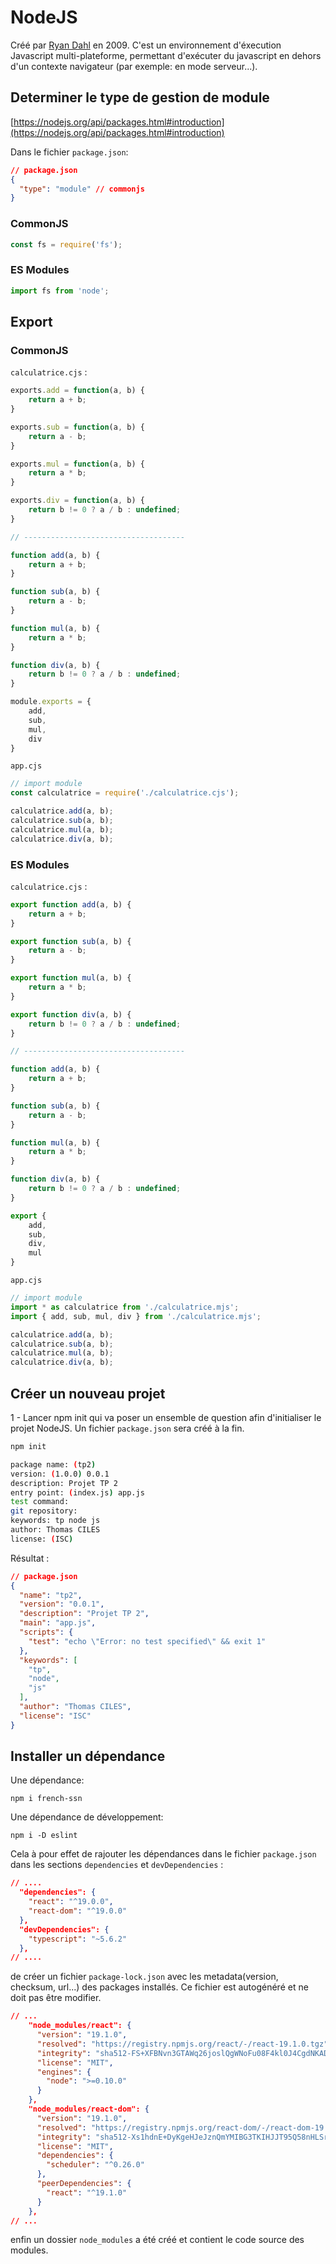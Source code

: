# NodeJS

Créé par [Ryan Dahl](https://en.wikipedia.org/wiki/Ryan_Dahl) en 2009.
C'est un environnement d'éxecution Javascript multi-plateforme, permettant d'exécuter du javascript en dehors d'un contexte navigateur
(par exemple: en mode serveur...).

## Determiner le type de gestion de module
[https://nodejs.org/api/packages.html#introduction](https://nodejs.org/api/packages.html#introduction)

Dans le fichier `package.json`:
```json
// package.json
{
  "type": "module" // commonjs
} 
``` 

### CommonJS
```js
const fs = require('fs');
```

### ES Modules
```js
import fs from 'node';
```

## Export

### CommonJS
`calculatrice.cjs` : 
```js
exports.add = function(a, b) {
    return a + b;
}

exports.sub = function(a, b) {
    return a - b;
}

exports.mul = function(a, b) {
    return a * b;
}

exports.div = function(a, b) {
    return b != 0 ? a / b : undefined;
}

// ------------------------------------

function add(a, b) {
    return a + b;
}

function sub(a, b) {
    return a - b;
}

function mul(a, b) {
    return a * b;
}

function div(a, b) {
    return b != 0 ? a / b : undefined;
}

module.exports = {
    add,
    sub,
    mul,
    div
}
```

`app.cjs`

```js
// import module
const calculatrice = require('./calculatrice.cjs');

calculatrice.add(a, b);
calculatrice.sub(a, b);
calculatrice.mul(a, b);
calculatrice.div(a, b);
```

### ES Modules
`calculatrice.cjs` : 
```js
export function add(a, b) {
    return a + b;
}

export function sub(a, b) {
    return a - b;
}

export function mul(a, b) {
    return a * b;
}

export function div(a, b) {
    return b != 0 ? a / b : undefined;
}

// ------------------------------------

function add(a, b) {
    return a + b;
}

function sub(a, b) {
    return a - b;
}

function mul(a, b) {
    return a * b;
}

function div(a, b) {
    return b != 0 ? a / b : undefined;
}

export {
    add,
    sub,
    div,
    mul
}
```

`app.cjs`

```js
// import module
import * as calculatrice from './calculatrice.mjs';
import { add, sub, mul, div } from './calculatrice.mjs';

calculatrice.add(a, b);
calculatrice.sub(a, b);
calculatrice.mul(a, b);
calculatrice.div(a, b);
```

## Créer un nouveau projet

1 - Lancer npm init qui va poser un ensemble de question afin d'initialiser le projet NodeJS. Un fichier `package.json` sera créé à la fin.

```bash
npm init

package name: (tp2)
version: (1.0.0) 0.0.1
description: Projet TP 2
entry point: (index.js) app.js
test command:
git repository:
keywords: tp node js
author: Thomas CILES
license: (ISC)
```

Résultat :
```json
// package.json
{
  "name": "tp2",
  "version": "0.0.1",
  "description": "Projet TP 2",
  "main": "app.js",
  "scripts": {
    "test": "echo \"Error: no test specified\" && exit 1"
  },
  "keywords": [
    "tp",
    "node",
    "js"
  ],
  "author": "Thomas CILES",
  "license": "ISC"
}
```

## Installer un dépendance

Une dépendance:

`npm i french-ssn`

Une dépendance de développement:

`npm i -D eslint` 

Cela à pour effet de rajouter les dépendances dans le fichier `package.json` dans les sections `dependencies` et `devDependencies` :

```json
// ....
  "dependencies": {
    "react": "^19.0.0",
    "react-dom": "^19.0.0"
  },
  "devDependencies": {
    "typescript": "~5.6.2"
  },
// ....  
```

de créer un fichier `package-lock.json` avec les metadata(version, checksum, url...) des packages installés. Ce fichier est autogénéré et ne doit pas être modifier.

```json
// ...
    "node_modules/react": {
      "version": "19.1.0",
      "resolved": "https://registry.npmjs.org/react/-/react-19.1.0.tgz",
      "integrity": "sha512-FS+XFBNvn3GTAWq26joslQgWNoFu08F4kl0J4CgdNKADkdSGXQyTCnKteIAJy96Br6YbpEU1LSzV5dYtjMkMDg==",
      "license": "MIT",
      "engines": {
        "node": ">=0.10.0"
      }
    },
    "node_modules/react-dom": {
      "version": "19.1.0",
      "resolved": "https://registry.npmjs.org/react-dom/-/react-dom-19.1.0.tgz",
      "integrity": "sha512-Xs1hdnE+DyKgeHJeJznQmYMIBG3TKIHJJT95Q58nHLSrElKlGQqDTR2HQ9fx5CN/Gk6Vh/kupBTDLU11/nDk/g==",
      "license": "MIT",
      "dependencies": {
        "scheduler": "^0.26.0"
      },
      "peerDependencies": {
        "react": "^19.1.0"
      }
    },
// ...    
```

enfin un dossier `node_modules` a été créé et contient le code source des modules.
